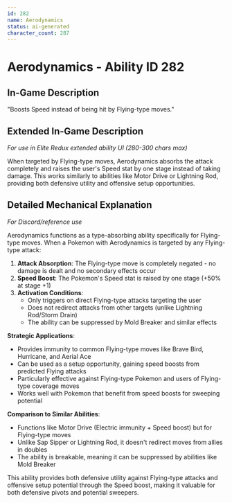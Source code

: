 ```yaml
---
id: 282
name: Aerodynamics
status: ai-generated
character_count: 287
---
```


# Aerodynamics - Ability ID 282

## In-Game Description
"Boosts Speed instead of being hit by Flying-type moves."

## Extended In-Game Description
*For use in Elite Redux extended ability UI (280-300 chars max)*

When targeted by Flying-type moves, Aerodynamics absorbs the attack completely and raises the user's Speed stat by one stage instead of taking damage. This works similarly to abilities like Motor Drive or Lightning Rod, providing both defensive utility and offensive setup opportunities.

## Detailed Mechanical Explanation
*For Discord/reference use*

Aerodynamics functions as a type-absorbing ability specifically for Flying-type moves. When a Pokemon with Aerodynamics is targeted by any Flying-type attack:

1. **Attack Absorption**: The Flying-type move is completely negated - no damage is dealt and no secondary effects occur
2. **Speed Boost**: The Pokemon's Speed stat is raised by one stage (+50% at stage +1)
3. **Activation Conditions**: 
   - Only triggers on direct Flying-type attacks targeting the user
   - Does not redirect attacks from other targets (unlike Lightning Rod/Storm Drain)
   - The ability can be suppressed by Mold Breaker and similar effects

**Strategic Applications**:
- Provides immunity to common Flying-type moves like Brave Bird, Hurricane, and Aerial Ace
- Can be used as a setup opportunity, gaining speed boosts from predicted Flying attacks
- Particularly effective against Flying-type Pokemon and users of Flying-type coverage moves
- Works well with Pokemon that benefit from speed boosts for sweeping potential

**Comparison to Similar Abilities**:
- Functions like Motor Drive (Electric immunity + Speed boost) but for Flying-type moves
- Unlike Sap Sipper or Lightning Rod, it doesn't redirect moves from allies in doubles
- The ability is breakable, meaning it can be suppressed by abilities like Mold Breaker

This ability provides both defensive utility against Flying-type attacks and offensive setup potential through the Speed boost, making it valuable for both defensive pivots and potential sweepers.